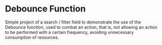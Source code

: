 # Debounce Function

Simple project of a search / filter field to demonstrate the use of the Debounce function, used to combat an action, that is, not allowing an action to be performed with a certain frequency, avoiding unnecessary consumption of resources.